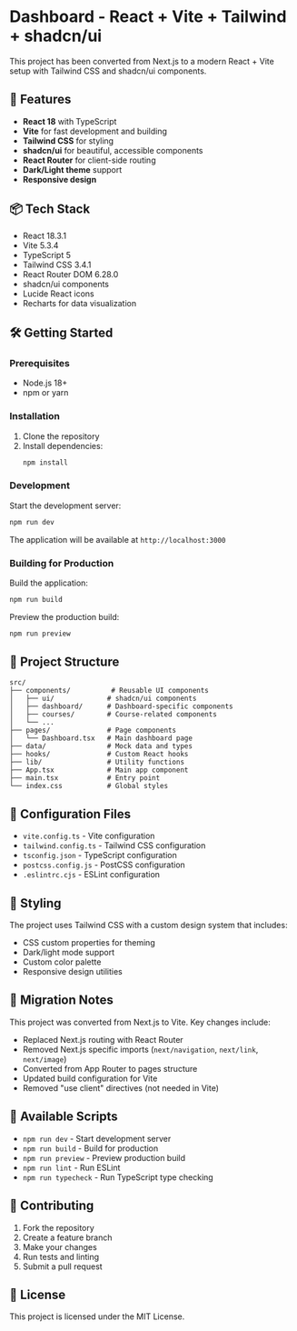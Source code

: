 # Dashboard - React + Vite + Tailwind + shadcn/ui

This project has been converted from Next.js to a modern React + Vite setup with Tailwind CSS and shadcn/ui components.

## 🚀 Features

- **React 18** with TypeScript
- **Vite** for fast development and building
- **Tailwind CSS** for styling
- **shadcn/ui** for beautiful, accessible components
- **React Router** for client-side routing
- **Dark/Light theme** support
- **Responsive design**

## 📦 Tech Stack

- React 18.3.1
- Vite 5.3.4
- TypeScript 5
- Tailwind CSS 3.4.1
- React Router DOM 6.28.0
- shadcn/ui components
- Lucide React icons
- Recharts for data visualization

## 🛠️ Getting Started

### Prerequisites

- Node.js 18+ 
- npm or yarn

### Installation

1. Clone the repository
2. Install dependencies:
   ```bash
   npm install
   ```

### Development

Start the development server:
```bash
npm run dev
```

The application will be available at `http://localhost:3000`

### Building for Production

Build the application:
```bash
npm run build
```

Preview the production build:
```bash
npm run preview
```

## 📁 Project Structure

```
src/
├── components/          # Reusable UI components
│   ├── ui/             # shadcn/ui components
│   ├── dashboard/      # Dashboard-specific components
│   ├── courses/        # Course-related components
│   └── ...
├── pages/              # Page components
│   └── Dashboard.tsx   # Main dashboard page
├── data/               # Mock data and types
├── hooks/              # Custom React hooks
├── lib/                # Utility functions
├── App.tsx             # Main app component
├── main.tsx            # Entry point
└── index.css           # Global styles
```

## 🔧 Configuration Files

- `vite.config.ts` - Vite configuration
- `tailwind.config.ts` - Tailwind CSS configuration
- `tsconfig.json` - TypeScript configuration
- `postcss.config.js` - PostCSS configuration
- `.eslintrc.cjs` - ESLint configuration

## 🎨 Styling

The project uses Tailwind CSS with a custom design system that includes:

- CSS custom properties for theming
- Dark/light mode support
- Custom color palette
- Responsive design utilities

## 🚀 Migration Notes

This project was converted from Next.js to Vite. Key changes include:

- Replaced Next.js routing with React Router
- Removed Next.js specific imports (`next/navigation`, `next/link`, `next/image`)
- Converted from App Router to pages structure
- Updated build configuration for Vite
- Removed "use client" directives (not needed in Vite)

## 📝 Available Scripts

- `npm run dev` - Start development server
- `npm run build` - Build for production
- `npm run preview` - Preview production build
- `npm run lint` - Run ESLint
- `npm run typecheck` - Run TypeScript type checking

## 🤝 Contributing

1. Fork the repository
2. Create a feature branch
3. Make your changes
4. Run tests and linting
5. Submit a pull request

## 📄 License

This project is licensed under the MIT License. 